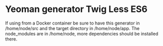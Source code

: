 # Yeoman generator Twig Less ES6

If using from a Docker container be sure to have this generator in /home/node/src and the target directory in /home/node/app. The node_modules are in /home/node, more dependencies should be installed there.
